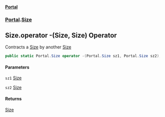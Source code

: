 #### [Portal](index.md 'index')
### [Portal](Portal.md 'Portal').[Size](Size.md 'Portal.Size')

## Size.operator -(Size, Size) Operator

Contracts a [Size](Size.md 'Portal.Size') by another [Size](Size.md 'Portal.Size')

```csharp
public static Portal.Size operator -(Portal.Size sz1, Portal.Size sz2);
```
#### Parameters

<a name='Portal.Size.op_Subtraction(Portal.Size,Portal.Size).sz1'></a>

`sz1` [Size](Size.md 'Portal.Size')

<a name='Portal.Size.op_Subtraction(Portal.Size,Portal.Size).sz2'></a>

`sz2` [Size](Size.md 'Portal.Size')

#### Returns
[Size](Size.md 'Portal.Size')
